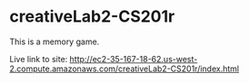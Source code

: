 # creativeLab2-CS201r

This is a memory game.

Live link to site: http://ec2-35-167-18-62.us-west-2.compute.amazonaws.com/creativeLab2-CS201r/index.html
